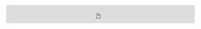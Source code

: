 <p><iframe style="width: 100%; height: 50px;" src="http://www.dpcraft.cn/#/" frameborder="0" width="100%" height="50"></iframe></p>

